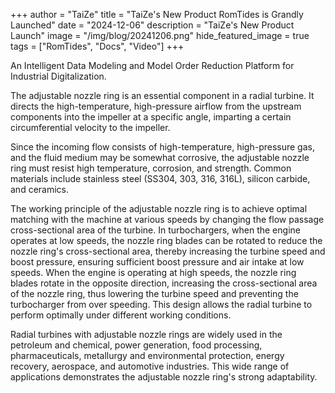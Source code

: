 +++
author = "TaiZe"
title = "TaiZe's New Product RomTides is Grandly Launched"
date = "2024-12-06"
description = "TaiZe's New Product Launch"
image = "/img/blog/20241206.png"
hide_featured_image = true
tags = ["RomTides", "Docs", "Video"]
+++

An Intelligent Data Modeling and Model Order Reduction Platform for Industrial Digitalization. <!--more--> 


The adjustable nozzle ring is an essential component in a radial turbine. It directs the high-temperature, high-pressure airflow from the upstream components into the impeller at a specific angle, imparting a certain circumferential velocity to the impeller.

Since the incoming flow consists of high-temperature, high-pressure gas, and the fluid medium may be somewhat corrosive, the adjustable nozzle ring must resist high temperature, corrosion, and strength. Common materials include stainless steel (SS304, 303, 316, 316L), silicon carbide, and ceramics.

The working principle of the adjustable nozzle ring is to achieve optimal matching with the machine at various speeds by changing the flow passage cross-sectional area of the turbine. In turbochargers, when the engine operates at low speeds, the nozzle ring blades can be rotated to reduce the nozzle ring's cross-sectional area, thereby increasing the turbine speed and boost pressure, ensuring sufficient boost pressure and air intake at low speeds. When the engine is operating at high speeds, the nozzle ring blades rotate in the opposite direction, increasing the cross-sectional area of the nozzle ring, thus lowering the turbine speed and preventing the turbocharger from over speeding. This design allows the radial turbine to perform optimally under different working conditions.

Radial turbines with adjustable nozzle rings are widely used in the petroleum and chemical, power generation, food processing, pharmaceuticals, metallurgy and environmental protection, energy recovery, aerospace, and automotive industries. This wide range of applications demonstrates the adjustable nozzle ring's strong adaptability.







